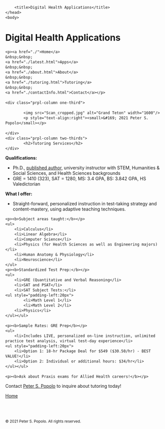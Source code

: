 <html>
	<head>
		<meta charset="UTF-8" />
		<meta name="viewport" content="width=device-width, initial-scale=1, maximum-scale=1, user-scalable=no" />
		<meta http-equiv="X-UA-Compatible" content="IE=edge" />


		<title>Digital Health Applications</title>
	</head>
	<body>
	
<div class="prpl-row">
	<div class="prpl-column two-thirds">
			<h1>Digital Health Applications</h1>
	</div>
	
	<p><a href="./">Home</a>
	&nbsp;&nbsp;
	<a href="./latest.html">Apps</a>
	&nbsp;&nbsp;
	<a href="./about.html">About</a>
	&nbsp;&nbsp;
	<a href="./tutoring.html">Tutoring</a>
	&nbsp;&nbsp;
	<a href="./contactInfo.html">Contact</a></p>
	
	<div class="prpl-column one-third">
	
  			<img src="Scan_cropped.jpg" alt="Grand Teton" width="1600"/>
  			<p style="text-align:right"><small>&#169; 2021 Peter S. Popolo</small></p>

	</div>
	<div class="prpl-column two-thirds">
			<h2>Tutoring Services</h2>
	</div>
</div>

<div class="prpl-row">
	<p><b>Qualifications:</b></p> 
	<ul>
  		<li>Ph.D., <a href= "https://www.researchgate.net/profile/Peter_Popolo/research" target="_blank">published author</a>, university instructor with STEM, Humanities & Social Sciences, and Health Sciences backgrounds</li>
		<li>GRE = 1410 (323), SAT = 1280, MS: 3.4 GPA, BS: 3.842 GPA, HS Valedictorian</li>
	</ul>
	<p><b>What I offer:</b></p> 
	<ul>
  		<li>Straight-forward, personalized instruction in test-taking strategy and content-mastery, using adaptive teaching techniques.</li>
	</ul>
	
	<p><b>Subject areas taught:</b></p>
	<ul>
  		<li>Calculus</li>
		<li>Linear Algebra</li>
		<li>Computer Science</li>
		<li>Physics (for Health Sciences as well as Engineering majors)</li>
		<li>Human Anatomy & Physiology</li>
		<li>Neuroscience</li>
	</ul>
	<p><b>Standardized Test Prep:</b></p>
	<ul>
		<li>GRE (Quantitative and Verbal Reasoning</li>
		<li>SAT and PSAT</li>
		<li>SAT Subject Tests:</li>
	<ul style="padding-left:20px">
    		<li>Math Level 1</li>
    		<li>Math Level 2</li>
		<li>Physics</li>
	</ul></ul>
	
	<p><b>Sample Rates: GRE Prep</b></p>
	<ul>
		<li>Includes LIVE, personalized on-line instruction, unlimited practice test analysis, virtual test-day experience</li>
	<ul style="padding-left:20px">
  		<li>Option 1: 18-hr Package Deal for $549 ($30.50/hr) - BEST VALUE!</li>
		<li>Option 2: Individual or additional hours: $34/hr</li>
	</ul></ul>
	
	<p><b>Ask about Praxis exams for Allied Health careers!</b></p>

</div>

<p>Contact <a href="mailto:peterpopolo@gmail.com?subject=Tutoring inquiry"> Peter S. Popolo</a> to inquire about tutoring today!</p>

<a href="./">Home</a>

<br><br><p><small>&#169; 2021 Peter S. Popolo. All rights reserved.</small></p>

